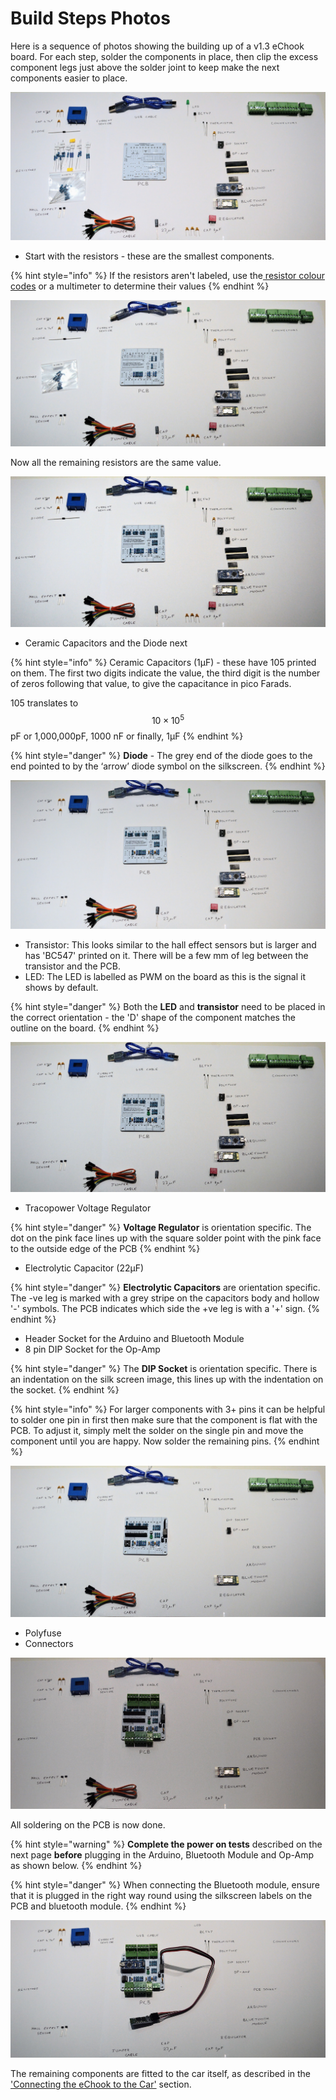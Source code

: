 # Build Steps Photos

Here is a sequence of photos showing the building up of a v1.3 eChook board. For each step, solder the components in place, then clip the excess component legs just above the solder joint to keep make the next components easier to place.

![PCB and all components laid out](../.gitbook/assets/image%20%283%29.png)

* Start with the resistors - these are the smallest components.

{% hint style="info" %}
If the resistors aren't labeled, use the[ resistor colour codes](http://www.instructables.com/id/How-to-read-color-codes-from-resistors-1/) or a multimeter to determine their values
{% endhint %}

![All  non 1k ohm resistors soldered in place](../.gitbook/assets/image.png)

Now all the remaining resistors are the same value.

![All resistors soldered in place](../.gitbook/assets/image%20%282%29.png)

* Ceramic Capacitors and the Diode next

{% hint style="info" %}
Ceramic Capacitors \(1μF\) - these have 105 printed on them. The first two digits indicate the value, the third digit is the number of zeros following that value, to give the capacitance in pico Farads.

105 translates to $$10 \times10^5$$ pF or 1,000,000pF, 1000 nF or finally, 1μF
{% endhint %}

{% hint style="danger" %}
**Diode** - The grey end of the diode goes to the end pointed to by the ‘arrow’ diode symbol on the silkscreen.
{% endhint %}

![Diode and 1&#xB5;F capacitors in place ](../.gitbook/assets/image%20%286%29.png)

* Transistor: This looks similar to the hall effect sensors but is larger and has 'BC547' printed on it.  There will be a few mm of leg between the transistor and the PCB.  
* LED: The LED is labelled as PWM on the board as this is the signal it shows by default.

{% hint style="danger" %}
Both the **LED** and **transistor** need to be placed in the correct orientation - the 'D' shape of the component matches the outline on the board.
{% endhint %}

![Transistor and LED added](../.gitbook/assets/image%20%287%29.png)

* Tracopower Voltage Regulator

{% hint style="danger" %}
**Voltage Regulator** is orientation specific.  The dot on the pink face lines up with the square solder point with the pink face to the outside edge of the PCB
{% endhint %}

* Electrolytic Capacitor \(22μF\)

{% hint style="danger" %}
**Electrolytic Capacitors** are orientation specific. The -ve leg is marked with a grey stripe on the capacitors body and hollow '-' symbols. The PCB indicates which side the +ve leg is with a '+' sign.
{% endhint %}

* Header Socket for the Arduino and Bluetooth Module
* 8 pin DIP Socket for the Op-Amp

{% hint style="danger" %}
The **DIP Socket** is orientation specific.  There is an indentation on the silk screen image, this lines up with the indentation on the socket.
{% endhint %}

{% hint style="info" %}
For larger components with 3+ pins it can be helpful to solder one pin in first then make sure that the component is flat with the PCB. To adjust it, simply melt the solder on the single pin and move the component until you are happy. Now solder the remaining pins.
{% endhint %}

![DCDC regulator, 22uF Capacitor, Header and DIP Socket added.](../.gitbook/assets/image%20%281%29.png)

* Polyfuse
* Connectors

![Polyfuse and Connectors added.](../.gitbook/assets/image%20%284%29.png)

  
All soldering on the PCB is now done. 

{% hint style="warning" %}
**Complete the power on tests** described on the next page **before** plugging in the Arduino, Bluetooth Module and Op-Amp as shown below.
{% endhint %}

{% hint style="danger" %}
When connecting the Bluetooth module, ensure that it is plugged in the right way round using the silkscreen labels on the PCB and bluetooth module.
{% endhint %}

![](../.gitbook/assets/image%20%285%29.png)

The remaining components are fitted to the car itself, as described in the ['Connecting the eChook to the Car'](https://docs.echook.uk/connecting-the-echook-to-the-car) section.

